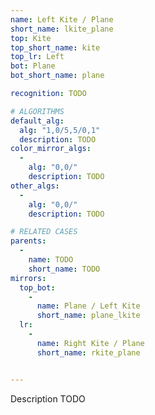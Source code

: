 ```yaml
---
name: Left Kite / Plane
short_name: lkite_plane
top: Kite
top_short_name: kite
top_lr: Left
bot: Plane
bot_short_name: plane

recognition: TODO

# ALGORITHMS
default_alg:
  alg: "1,0/5,5/0,1"
  description: TODO
color_mirror_algs:
  -
    alg: "0,0/"
    description: TODO
other_algs:
  -
    alg: "0,0/"
    description: TODO

# RELATED CASES
parents:
  -
    name: TODO
    short_name: TODO
mirrors:
  top_bot:
    -
      name: Plane / Left Kite
      short_name: plane_lkite
  lr:
    -
      name: Right Kite / Plane
      short_name: rkite_plane


---
```


Description TODO

